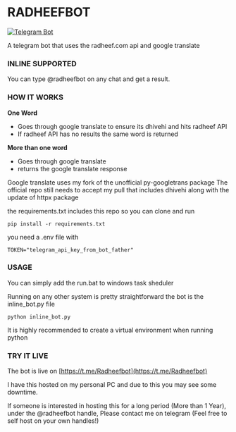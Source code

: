 # RADHEEFBOT

[![Telegram Bot](https://github.com/fauzaanu/radheefbot/actions/workflows/telegram.yml/badge.svg)](https://github.com/fauzaanu/radheefbot/actions/workflows/telegram.yml)

A telegram bot that uses the radheef.com api and google translate


### INLINE SUPPORTED

You can type @radheefbot on any chat and get a result.


### HOW IT WORKS

**One Word** 
- Goes through google translate to ensure its dhivehi and hits radheef API
- If radheef API has no results the same word is returned

**More than one word**
- Goes through google translate
- returns the google translate response


Google translate uses my fork of the unofficial py-googletrans package
The official repo still needs to accept my pull that includes dhivehi along with the update of httpx package

the requirements.txt includes this repo so you can clone and run

```
pip install -r requirements.txt
```

you need a .env file with 
```
TOKEN="telegram_api_key_from_bot_father"
```

### USAGE
You can simply add the run.bat to windows task sheduler

Running on any other system is pretty straightforward the bot is the inline_bot.py file

```
python inline_bot.py
```

It is highly recommended to create a virtual environment when running python

### TRY IT LIVE
The bot is live on [https://t.me/Radheefbot](https://t.me/Radheefbot)

I have this hosted on my personal PC and due to this you may see some downtime.

If someone is interested in hosting this for a long period (More than 1 Year), under the @radheefbot handle, Please contact me on telegram 
(Feel free to self host on your own handles!)

